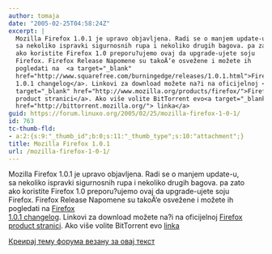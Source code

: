 ```yaml
---
author: tomaja
date: "2005-02-25T04:58:24Z"
excerpt: |
  Mozilla Firefox 1.0.1 je upravo objavljena. Radi se o manjem update-u,
  sa nekoliko ispravki sigurnosnih rupa i nekoliko drugih bagova. pa zato
  ako koristite Firefox 1.0 preporu?ujemo ovaj da upgrade-ujete soju
  Firefox. Firefox Release Napomene su takoÄ‘e osvežene i možete ih
  pogledati na  <a target="_blank"
  href="http://www.squarefree.com/burningedge/releases/1.0.1.html">Firefox
  1.0.1 changelog</a>. Linkovi za download možete na?i na oficijelnoj <a
  target="_blank" href="http://www.mozilla.org/products/firefox/">Firefox
  product stranici</a>. Ako više volite BitTorrent evo<a target="_blank"
  href="http://bittorrent.mozilla.org/"> linka</a>
guid: https://forum.linuxo.org/2005/02/25/mozilla-firefox-1-0-1/
id: 763
tc-thumb-fld:
- a:2:{s:9:"_thumb_id";b:0;s:11:"_thumb_type";s:10:"attachment";}
title: Mozilla Firefox 1.0.1
url: /mozilla-firefox-1-0-1/
---
```

Mozilla Firefox 1.0.1 je upravo objavljena. Radi se o manjem update-u,  
sa nekoliko ispravki sigurnosnih rupa i nekoliko drugih bagova. pa zato  
ako koristite Firefox 1.0 preporu?ujemo ovaj da upgrade-ujete soju  
Firefox. Firefox Release Napomene su takoÄ‘e osvežene i možete ih  
pogledati na <a target="_blank"
href="http://www.squarefree.com/burningedge/releases/1.0.1.html">Firefox<br /> 1.0.1 changelog</a>. Linkovi za download možete na?i na oficijelnoj <a
target="_blank" href="http://www.mozilla.org/products/firefox/">Firefox<br /> product stranici</a>. Ako više volite BitTorrent evo <a target="_blank"
href="http://bittorrent.mozilla.org/">linka</a><!--break-->

[Креирај тему форума везану за овај текст](https://linuxo.org/nova-tema-na-forumu/?se_pid=763)